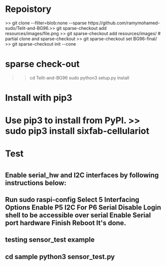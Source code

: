 

<h1> Repoistory </h1>
>> git clone --filter=blob:none --sparse  https://github.com/ramymohamed-sudo/Telit-and-BG96.>> git sparse-checkout add resources/images/file.png
>> git sparse-checkout add resources/images/
# partial clone and sparse-checkout
>> git sparse-checkout set BG96-final/
>> git sparse-checkout init --cone

# sparse check-out
>> cd Telit-and-BG96
>> sudo python3 setup.py install

<h1> Install with pip3 <h1>
Use pip3 to install from PyPI.
>> sudo pip3 install sixfab-cellulariot


<h1> Test <h1>

<h2> Enable serial_hw and I2C interfaces by following instructions below: <h2>

Run sudo raspi-config
Select 5 Interfacing Options
Enable P5 I2C
For P6 Serial
Disable Login shell to be accessible over serial
Enable Serial port hardware
Finish
Reboot
It's done.

<h2> testing sensor_test example <h2>
cd sample
python3 sensor_test.py

